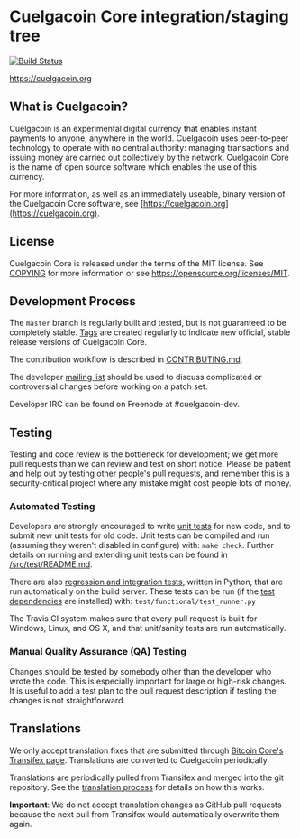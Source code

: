 Cuelgacoin Core integration/staging tree
=====================================

[![Build Status](https://travis-ci.org/cuelgacoin-project/cuelgacoin.svg?branch=master)](https://travis-ci.org/cuelgacoin-project/cuelgacoin)

https://cuelgacoin.org

What is Cuelgacoin?
----------------

Cuelgacoin is an experimental digital currency that enables instant payments to
anyone, anywhere in the world. Cuelgacoin uses peer-to-peer technology to operate
with no central authority: managing transactions and issuing money are carried
out collectively by the network. Cuelgacoin Core is the name of open source
software which enables the use of this currency.

For more information, as well as an immediately useable, binary version of
the Cuelgacoin Core software, see [https://cuelgacoin.org](https://cuelgacoin.org).

License
-------

Cuelgacoin Core is released under the terms of the MIT license. See [COPYING](COPYING) for more
information or see https://opensource.org/licenses/MIT.

Development Process
-------------------

The `master` branch is regularly built and tested, but is not guaranteed to be
completely stable. [Tags](https://github.com/cuelgacoin-project/cuelgacoin/tags) are created
regularly to indicate new official, stable release versions of Cuelgacoin Core.

The contribution workflow is described in [CONTRIBUTING.md](CONTRIBUTING.md).

The developer [mailing list](https://groups.google.com/forum/#!forum/cuelgacoin-dev)
should be used to discuss complicated or controversial changes before working
on a patch set.

Developer IRC can be found on Freenode at #cuelgacoin-dev.

Testing
-------

Testing and code review is the bottleneck for development; we get more pull
requests than we can review and test on short notice. Please be patient and help out by testing
other people's pull requests, and remember this is a security-critical project where any mistake might cost people
lots of money.

### Automated Testing

Developers are strongly encouraged to write [unit tests](src/test/README.md) for new code, and to
submit new unit tests for old code. Unit tests can be compiled and run
(assuming they weren't disabled in configure) with: `make check`. Further details on running
and extending unit tests can be found in [/src/test/README.md](/src/test/README.md).

There are also [regression and integration tests](/test), written
in Python, that are run automatically on the build server.
These tests can be run (if the [test dependencies](/test) are installed) with: `test/functional/test_runner.py`

The Travis CI system makes sure that every pull request is built for Windows, Linux, and OS X, and that unit/sanity tests are run automatically.

### Manual Quality Assurance (QA) Testing

Changes should be tested by somebody other than the developer who wrote the
code. This is especially important for large or high-risk changes. It is useful
to add a test plan to the pull request description if testing the changes is
not straightforward.

Translations
------------

We only accept translation fixes that are submitted through [Bitcoin Core's Transifex page](https://www.transifex.com/projects/p/bitcoin/).
Translations are converted to Cuelgacoin periodically.

Translations are periodically pulled from Transifex and merged into the git repository. See the
[translation process](doc/translation_process.md) for details on how this works.

**Important**: We do not accept translation changes as GitHub pull requests because the next
pull from Transifex would automatically overwrite them again.
